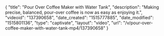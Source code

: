 {
    "title": "Pour Over Coffee Maker with Water Tank",
    "description": "Making precise, balanced, pour-over coffee is now as easy as enjoying it.",
    "videoid": "137390658",
    "date_created": "1515777885",
    "date_modified": "1515801136",
    "type": "captivate",
    "layout": "video",
    "url": "\/v\/pour-over-coffee-maker-with-water-tank-mp4\/137390658"
}